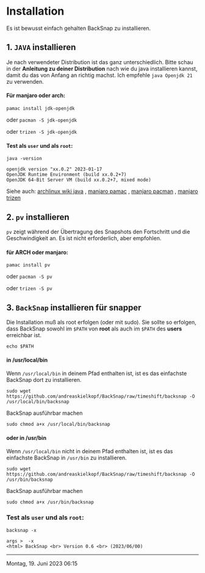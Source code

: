 # Installation
Es ist bewusst einfach gehalten BackSnap zu installieren.
## 1. `JAVA` installieren
Je nach verwendeter Distribution ist das ganz unterschiedlich. Bitte schau in der **Anleitung zu deiner Distribution** nach wie du java installieren kannst, damit du das von Anfang an richtig machst. Ich empfehle `java Openjdk 21` zu verwenden.
#### Für manjaro oder arch:
`pamac install jdk-openjdk`

oder 
`pacman -S jdk-openjdk`

oder 
`trizen -S jdk-openjdk`
#### Test als `user` und als `root`:
`java -version`
```
openjdk version "xx.0.2" 2023-01-17
OpenJDK Runtime Environment (build xx.0.2+7)
OpenJDK 64-Bit Server VM (build xx.0.2+7, mixed mode)
```
Siehe auch: [archlinux wiki java](https://wiki.archlinux.org/title/java) , [manjaro pamac](https://wiki.manjaro.org/index.php/Pamac) , [manjaro pacman](https://wiki.manjaro.org/index.php/Pacman_Overview) , [manjaro trizen](https://wiki.archlinux.de/title/Trizen) 

## 2. `pv` installieren
`pv` zeigt während der Übertragung des Snapshots den Fortschritt und die Geschwindigkeit an. Es ist nicht erforderlich, aber empfohlen.
#### für ARCH oder manjaro:
`pamac install pv`

oder 
`pacman -S pv`

oder 
`trizen -S pv`

## 3. `BackSnap` installieren für snapper
Die Installation muß als root erfolgen (oder mit sudo). Sie sollte so erfolgen, dass BackSnap sowohl im `$PATH` von **root** als auch im `$PATH` des **users** erreichbar ist.

`echo $PATH`
#### in /usr/local/bin
Wenn `/usr/local/bin` in deinem Pfad enthalten ist, ist es das einfachste BackSnap dort zu installieren.

`sudo wget https://github.com/andreaskielkopf/BackSnap/raw/timeshift/backsnap -O /usr/local/bin/backsnap`

BackSnap ausführbar machen

`sudo chmod a+x /usr/local/bin/backsnap`
#### oder in /usr/bin
Wenn `/usr/local/bin` nicht in deinem Pfad enthalten ist, ist es das einfachste BackSnap in `/usr/bin` zu installieren.

`sudo wget https://github.com/andreaskielkopf/BackSnap/raw/timeshift/backsnap -O /usr/bin/backsnap`

BackSnap ausführbar machen

`sudo chmod a+x /usr/bin/backsnap`
### Test als `user` und als `root`:
`backsnap -x`
```
args >  -x
<html> BackSnap <br> Version 0.6 <br> (2023/06/00)
```
----
Montag, 19. Juni 2023 06:15 


